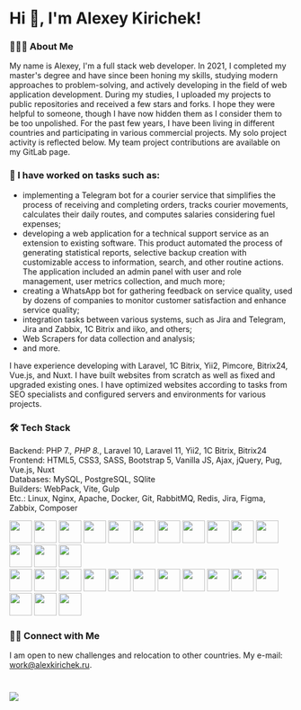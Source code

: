 <link rel="stylesheet" type='text/css' href="https://cdn.jsdelivr.net/gh/devicons/devicon@latest/devicon.min.css" />

# Hi 👋, I'm Alexey Kirichek!

### 👨🏻‍💻 About Me
My name is Alexey, I'm a full stack web developer. In 2021, I completed my master's degree and have since been honing my skills, studying modern approaches to problem-solving, and actively developing in the field of web application development. During my studies, I uploaded my projects to public repositories and received a few stars and forks. I hope they were helpful to someone, though I have now hidden them as I consider them to be too unpolished. For the past few years, I have been living in different countries and participating in various commercial projects. My solo project activity is reflected below. My team project contributions are available on my GitLab page.

### 🔧 I have worked on tasks such as:
- implementing a Telegram bot for a courier service that simplifies the process of receiving and completing orders, tracks courier movements, calculates their daily routes, and computes salaries considering fuel expenses;
- developing a web application for a technical support service as an extension to existing software. This product automated the process of generating statistical reports, selective backup creation with customizable access to information, search, and other routine actions. The application included an admin panel with user and role management, user metrics collection, and much more;
- creating a WhatsApp bot for gathering feedback on service quality, used by dozens of companies to monitor customer satisfaction and enhance service quality;
- integration tasks between various systems, such as Jira and Telegram, Jira and Zabbix, 1C Bitrix and iiko, and others;
- Web Scrapers for data collection and analysis;
- and more.

I have experience developing with Laravel, 1C Bitrix, Yii2, Pimcore, Bitrix24, Vue.js, and Nuxt. I have built websites from scratch as well as fixed and upgraded existing ones. I have optimized websites according to tasks from SEO specialists and configured servers and environments for various projects.

### 🛠 Tech Stack
Backend: PHP 7.*, PHP 8.*, Laravel 10, Laravel 11, Yii2, 1C Bitrix, Bitrix24\
Frontend: HTML5, CSS3, SASS, Bootstrap 5, Vanilla JS, Ajax, jQuery, Pug, Vue.js, Nuxt\
Databases: MySQL, PostgreSQL, SQlite\
Builders: WebPack, Vite, Gulp\
Etc.: Linux, Nginx, Apache, Docker, Git, RabbitMQ, Redis, Jira, Figma, Zabbix, Composer

<img src="https://cdn.jsdelivr.net/gh/devicons/devicon@latest/icons/php/php-original.svg" height="40"/> <img src="https://cdn.jsdelivr.net/gh/devicons/devicon@latest/icons/laravel/laravel-original-wordmark.svg" height="40"/> <img src="https://cdn.jsdelivr.net/gh/devicons/devicon@latest/icons/yii/yii-original-wordmark.svg" height="40"/> <img src="https://cdn.jsdelivr.net/gh/devicons/devicon@latest/icons/html5/html5-original-wordmark.svg" height="40"/> <img src="https://cdn.jsdelivr.net/gh/devicons/devicon@latest/icons/css3/css3-original-wordmark.svg" height="40"/> <img src="https://cdn.jsdelivr.net/gh/devicons/devicon@latest/icons/sass/sass-original.svg" height="40"/> <img src="https://cdn.jsdelivr.net/gh/devicons/devicon@latest/icons/apache/apache-original-wordmark.svg" height="40"/> <img src="https://cdn.jsdelivr.net/gh/devicons/devicon@latest/icons/bootstrap/bootstrap-original-wordmark.svg" height="40"/> <img src="https://cdn.jsdelivr.net/gh/devicons/devicon@latest/icons/composer/composer-original.svg" height="40"/> <img src="https://cdn.jsdelivr.net/gh/devicons/devicon@latest/icons/docker/docker-original-wordmark.svg" height="40"/> <img src="https://cdn.jsdelivr.net/gh/devicons/devicon@latest/icons/javascript/javascript-original.svg" height="40"/> <img src="https://cdn.jsdelivr.net/gh/devicons/devicon@latest/icons/jquery/jquery-plain-wordmark.svg" height="40"/> <img src="https://cdn.jsdelivr.net/gh/devicons/devicon@latest/icons/vuejs/vuejs-original-wordmark.svg" height="40"/> <img src="https://cdn.jsdelivr.net/gh/devicons/devicon@latest/icons/nuxtjs/nuxtjs-original-wordmark.svg" height="40"/>\
<img src="https://cdn.jsdelivr.net/gh/devicons/devicon@latest/icons/mysql/mysql-original-wordmark.svg" height="40"/> <img src="https://cdn.jsdelivr.net/gh/devicons/devicon@latest/icons/postgresql/postgresql-original-wordmark.svg" height="40"/> <img src="https://cdn.jsdelivr.net/gh/devicons/devicon@latest/icons/sqlite/sqlite-original-wordmark.svg" height="40"/> <img src="https://cdn.jsdelivr.net/gh/devicons/devicon@latest/icons/webpack/webpack-plain-wordmark.svg" height="40"/> <img src="https://cdn.jsdelivr.net/gh/devicons/devicon@latest/icons/vitejs/vitejs-original.svg" height="40"/> <img src="https://cdn.jsdelivr.net/gh/devicons/devicon@latest/icons/gulp/gulp-plain.svg" height="40"/> <img src="https://cdn.jsdelivr.net/gh/devicons/devicon@latest/icons/linux/linux-original.svg" height="40"/> <img src="https://cdn.jsdelivr.net/gh/devicons/devicon@latest/icons/nginx/nginx-original.svg" height="40"/> <img src="https://cdn.jsdelivr.net/gh/devicons/devicon@latest/icons/git/git-original-wordmark.svg" height="40"/> <img src="https://cdn.jsdelivr.net/gh/devicons/devicon@latest/icons/rabbitmq/rabbitmq-original-wordmark.svg" height="40"/> <img src="https://cdn.jsdelivr.net/gh/devicons/devicon@latest/icons/redis/redis-plain-wordmark.svg" height="40"/> <img src="https://cdn.jsdelivr.net/gh/devicons/devicon@latest/icons/jira/jira-original-wordmark.svg" height="40"/> <img src="https://cdn.jsdelivr.net/gh/devicons/devicon@latest/icons/figma/figma-original.svg" height="40"/> <img src="https://cdn.jsdelivr.net/gh/devicons/devicon@latest/icons/npm/npm-original-wordmark.svg" height="40"/>

### 🤝🏻 Connect with Me
I am open to new challenges and relocation to other countries. My e-mail: work@alexkirichek.ru. 
#
![](http://github-profile-summary-cards.vercel.app/api/cards/profile-details?username=alexeykirichek&theme=vue) 
